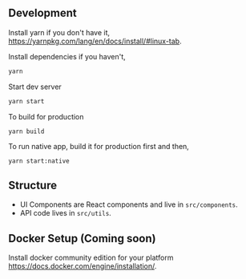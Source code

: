 ## Development

Install yarn if you don't have it, https://yarnpkg.com/lang/en/docs/install/#linux-tab.

Install dependencies if you haven't,
```sh
yarn
```

Start dev server
```sh
yarn start
```

To build for production
```
yarn build
```

To run native app, build it for production first and then,
```
yarn start:native
```

## Structure

* UI Components are React components and live in ```src/components```.
* API code lives in ```src/utils```.

## Docker Setup (Coming soon)

Install docker community edition for your platform https://docs.docker.com/engine/installation/.
